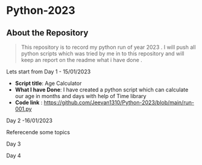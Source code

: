 # Python-2023

## About the Repository 
> This repository is to record my python run of year 2023 . I will push all python scripts which was tried by me in to this repository and will keep an report on the readme what i have done .

Lets start from Day 1 - 15/01/2023

- **Script title**: Age Calculator 
- **What I have Done**: I have created a python script which can calculate our age in months and days with help of  Time library 
- **Code link** : https://github.com/Jeevan1310/Python-2023/blob/main/run-001.py

Day 2 -16/01/2023

Referecende some topics

Day 3

Day 4
